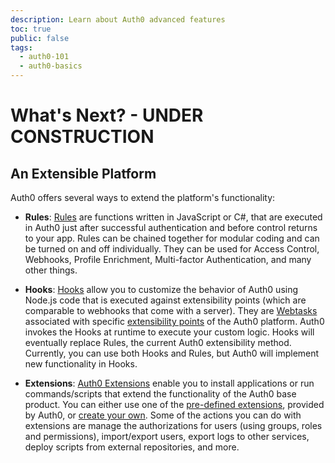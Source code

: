 ```yaml
---
description: Learn about Auth0 advanced features
toc: true
public: false
tags:
  - auth0-101
  - auth0-basics
---
```

# What's Next? - UNDER CONSTRUCTION

## An Extensible Platform

Auth0 offers several ways to extend the platform's functionality:

- **Rules**: [Rules](/rules) are functions written in JavaScript or C#, that are executed in Auth0 just after successful authentication and before control returns to your app. Rules can be chained together for modular coding and can be turned on and off individually. They can be used for Access Control, Webhooks, Profile Enrichment, Multi-factor Authentication, and many other things.

- **Hooks**: [Hooks](/hooks) allow you to customize the behavior of Auth0 using Node.js code that is executed against extensibility points (which are comparable to webhooks that come with a server). They are [Webtasks](https://webtask.io) associated with specific [extensibility points](/hooks/extensibility-points) of the Auth0 platform. Auth0 invokes the Hooks at runtime to execute your custom logic. Hooks will eventually replace Rules, the current Auth0 extensibility method. Currently, you can use both Hooks and Rules, but Auth0 will implement new functionality in Hooks.

- **Extensions**: [Auth0 Extensions](/extensions) enable you to install applications or run commands/scripts that extend the functionality of the Auth0 base product. You can either use one of the [pre-defined extensions](/extensions#using-an-auth0-provided-extension), provided by Auth0, or [create your own](/extensions#creating-your-own-extension). Some of the actions you can do with extensions are manage the authorizations for users (using groups, roles and permissions), import/export users, export logs to other services, deploy scripts from external repositories, and more.